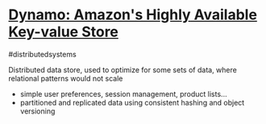 # [Dynamo: Amazon's Highly Available Key-value Store](http://www.allthingsdistributed.com/files/amazon-dynamo-sosp2007.pdf)
#distributedsystems

Distributed data store, used to optimize for some sets of data, where relational patterns would not scale
- simple user preferences, session management, product lists...
- partitioned and replicated data using consistent hashing and object versioning
